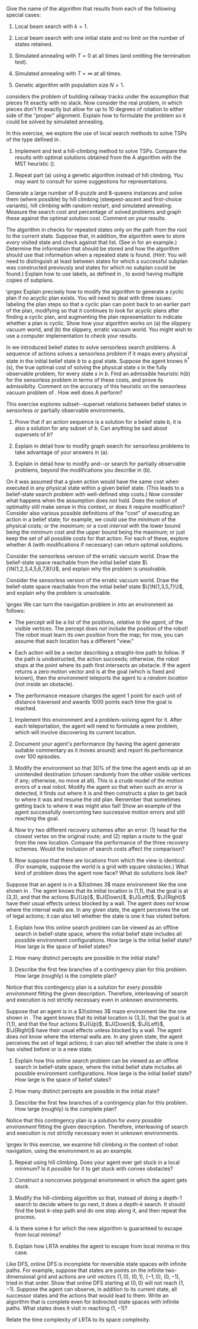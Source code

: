 Give the name of the algorithm that results from each of the following
special cases:

1.  Local beam search with $k = 1$.

2.  Local beam search with one initial state and no limit on the number
    of states retained.

3.  Simulated annealing with $T = 0$ at all times (and omitting the
    termination test).

4.  Simulated annealing with $T=\infty$ at all times.

5.  Genetic algorithm with population size $N = 1$.

considers the problem of building railway tracks under the assumption
that pieces fit exactly with no slack. Now consider the real problem, in
which pieces don't fit exactly but allow for up to 10 degrees of
rotation to either side of the "proper" alignment. Explain how to
formulate the problem so it could be solved by simulated annealing.

In this exercise, we explore the use of local search methods to solve
TSPs of the type defined in .

1.  Implement and test a hill-climbing method to solve TSPs. Compare the
    results with optimal solutions obtained from the A algorithm with
    the MST heuristic ().

2.  Repeat part (a) using a genetic algorithm instead of hill climbing.
    You may want to consult for some suggestions for representations.

Generate a large number of 8-puzzle and 8-queens instances and solve
them (where possible) by hill climbing (steepest-ascent and first-choice
variants), hill climbing with random restart, and simulated annealing.
Measure the search cost and percentage of solved problems and graph
these against the optimal solution cost. Comment on your results.

The algorithm in checks for repeated states only on the path from the
root to the current state. Suppose that, in addition, the algorithm were
to store *every* visited state and check against that list. (See in for
an example.) Determine the information that should be stored and how the
algorithm should use that information when a repeated state is found.
(*Hint*: You will need to distinguish at least between states for which
a successful subplan was constructed previously and states for which no
subplan could be found.) Explain how to use labels, as defined in , to
avoid having multiple copies of subplans.

\prgex
Explain precisely how to modify the algorithm to generate a cyclic plan
if no acyclic plan exists. You will need to deal with three issues:
labeling the plan steps so that a cyclic plan can point back to an
earlier part of the plan, modifying so that it continues to look for
acyclic plans after finding a cyclic plan, and augmenting the plan
representation to indicate whether a plan is cyclic. Show how your
algorithm works on (a) the slippery vacuum world, and (b) the slippery,
erratic vacuum world. You might wish to use a computer implementation to
check your results.

In we introduced belief states to solve sensorless search problems. A
sequence of actions solves a sensorless problem if it maps every
physical state in the initial belief state $b$ to a goal state. Suppose
the agent knows $h^*(s)$, the true optimal cost of solving the physical
state $s$ in the fully observable problem, for every state $s$ in $b$.
Find an admissible heuristic $h(b)$ for the sensorless problem in terms
of these costs, and prove its admissibilty. Comment on the accuracy of
this heuristic on the sensorless vacuum problem of . How well does A
perform?

This exercise explores subset--superset relations between belief states
in sensorless or partially observable environments.

1.  Prove that if an action sequence is a solution for a belief state
    $b$, it is also a solution for any subset of $b$. Can anything be
    said about supersets of $b$?

2.  Explain in detail how to modify graph search for sensorless problems
    to take advantage of your answers in (a).

3.  Explain in detail how to modify and--or search for partially
    observable problems, beyond the modifications you describe in (b).

On it was assumed that a given action would have the same cost when
executed in any physical state within a given belief state. (This leads
to a belief-state search problem with well-defined step costs.) Now
consider what happens when the assumption does not hold. Does the notion
of optimality still make sense in this context, or does it require
modification? Consider also various possible definitions of the "cost"
of executing an action in a belief state; for example, we could use the
*minimum* of the physical costs; or the *maximum*; or a cost *interval*
with the lower bound being the minimum cost and the upper bound being
the maximum; or just keep the set of all possible costs for that action.
For each of these, explore whether A (with modifications if necessary)
can return optimal solutions.

Consider the sensorless version of the erratic vacuum world. Draw the
belief-state space reachable from the initial belief state
$\{\N{1,2,3,4,5,6,7,8}\}$, and explain why the problem is unsolvable.

Consider the sensorless version of the erratic vacuum world. Draw the
belief-state space reachable from the initial belief state
$\{\N{1,3,5,7}\}$, and explain why the problem is unsolvable.

\prgex
We can turn the navigation problem in into an environment as follows:

-   The percept will be a list of the positions, *relative to the
    agent*, of the visible vertices. The percept does *not* include the
    position of the robot! The robot must learn its own position from
    the map; for now, you can assume that each location has a different
    "view."

-   Each action will be a vector describing a straight-line path to
    follow. If the path is unobstructed, the action succeeds; otherwise,
    the robot stops at the point where its path first intersects an
    obstacle. If the agent returns a zero motion vector and is at the
    goal (which is fixed and known), then the environment teleports the
    agent to a *random location* (not inside an obstacle).

-   The performance measure charges the agent 1 point for each unit of
    distance traversed and awards 1000 points each time the goal is
    reached.

1.  Implement this environment and a problem-solving agent for it. After
    each teleportation, the agent will need to formulate a new problem,
    which will involve discovering its current location.

2.  Document your agent's performance (by having the agent generate
    suitable commentary as it moves around) and report its performance
    over 100 episodes.

3.  Modify the environment so that 30% of the time the agent ends up at
    an unintended destination (chosen randomly from the other visible
    vertices if any; otherwise, no move at all). This is a crude model
    of the motion errors of a real robot. Modify the agent so that when
    such an error is detected, it finds out where it is and then
    constructs a plan to get back to where it was and resume the old
    plan. Remember that sometimes getting back to where it was might
    also fail! Show an example of the agent successfully overcoming two
    successive motion errors and still reaching the goal.

4.  Now try two different recovery schemes after an error: (1) head for
    the closest vertex on the original route; and (2) replan a route to
    the goal from the new location. Compare the performance of the three
    recovery schemes. Would the inclusion of search costs affect the
    comparison?

5.  Now suppose that there are locations from which the view is
    identical. (For example, suppose the world is a grid with square
    obstacles.) What kind of problem does the agent now face? What do
    solutions look like?

Suppose that an agent is in a $3\stimes 3$ maze environment like the one
shown in . The agent knows that its initial location is (1,1), that the
goal is at (3,3), and that the actions $\J{Up}$, $\J{Down}$, $\J{Left}$,
$\J{Right}$ have their usual effects unless blocked by a wall. The agent
does *not* know where the internal walls are. In any given state, the
agent perceives the set of legal actions; it can also tell whether the
state is one it has visited before.

1.  Explain how this online search problem can be viewed as an offline
    search in belief-state space, where the initial belief state
    includes all possible environment configurations. How large is the
    initial belief state? How large is the space of belief states?

2.  How many distinct percepts are possible in the initial state?

3.  Describe the first few branches of a contingency plan for this
    problem. How large (roughly) is the complete plan?

Notice that this contingency plan is a solution for *every possible
environment* fitting the given description. Therefore, interleaving of
search and execution is not strictly necessary even in unknown
environments.

Suppose that an agent is in a $3\stimes 3$ maze environment like the one
shown in . The agent knows that its initial location is (3,3), that the
goal is at (1,1), and that the four actions $\J{Up}$, $\J{Down}$,
$\J{Left}$, $\J{Right}$ have their usual effects unless blocked by a
wall. The agent does *not* know where the internal walls are. In any
given state, the agent perceives the set of legal actions; it can also
tell whether the state is one it has visited before or is a new state.

1.  Explain how this online search problem can be viewed as an offline
    search in belief-state space, where the initial belief state
    includes all possible environment configurations. How large is the
    initial belief state? How large is the space of belief states?

2.  How many distinct percepts are possible in the initial state?

3.  Describe the first few branches of a contingency plan for this
    problem. How large (roughly) is the complete plan?

Notice that this contingency plan is a solution for *every possible
environment* fitting the given description. Therefore, interleaving of
search and execution is not strictly necessary even in unknown
environments.

\prgex
In this exercise, we examine hill climbing in the context of robot
navigation, using the environment in as an example.

1.  Repeat using hill climbing. Does your agent ever get stuck in a
    local minimum? Is it *possible* for it to get stuck with convex
    obstacles?

2.  Construct a nonconvex polygonal environment in which the agent gets
    stuck.

3.  Modify the hill-climbing algorithm so that, instead of doing a
    depth-1 search to decide where to go next, it does a depth-$k$
    search. It should find the best $k$-step path and do one step along
    it, and then repeat the process.

4.  Is there some $k$ for which the new algorithm is guaranteed to
    escape from local minima?

5.  Explain how LRTA enables the agent to escape from local minima in
    this case.

Like DFS, online DFS is incomplete for reversible state spaces with
infinite paths. For example, suppose that states are points on the
infinite two-dimensional grid and actions are unit vectors $(1,0)$,
$(0,1)$, $(-1,0)$, $(0,-1)$, tried in that order. Show that online DFS
starting at $(0,0)$ will not reach $(1,-1)$. Suppose the agent can
observe, in addition to its current state, all successor states and the
actions that would lead to them. Write an algorithm that is complete
even for bidirected state spaces with infinite paths. What states does
it visit in reaching $(1,-1)$?

Relate the time complexity of LRTA to its space complexity.
